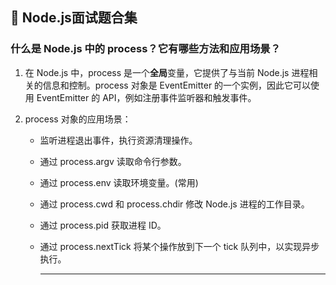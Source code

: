 ## 📒 Node.js面试题合集

### 什么是 Node.js 中的 process？它有哪些方法和应用场景？

1. 在 Node.js 中，process 是一个**全局**变量，它提供了与当前 Node.js 进程相关的信息和控制。process 对象是 EventEmitter 的一个实例，因此它可以使用 EventEmitter 的 API，例如注册事件监听器和触发事件。

2. process 对象的应用场景：

   - 监听进程退出事件，执行资源清理操作。

   - 通过 process.argv 读取命令行参数。

   - 通过 process.env 读取环境变量。(常用)

   - 通过 process.cwd 和 process.chdir 修改 Node.js 进程的工作目录。

   - 通过 process.pid 获取进程 ID。

   - 通过 process.nextTick 将某个操作放到下一个 tick 队列中，以实现异步执行。

     ------

     
